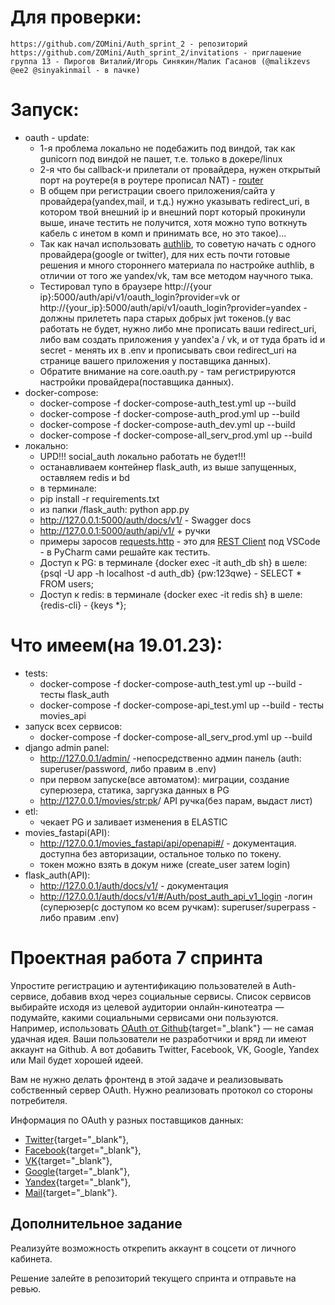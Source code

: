 # Для проверки:
    https://github.com/ZOMini/Auth_sprint_2 - репозиторий
    https://github.com/ZOMini/Auth_sprint_2/invitations - приглашение
    группа 13 - Пирогов Виталий/Игорь Синякин/Малик Гасанов (@malikzevs @ee2 @sinyakinmail - в пачке) 

# Запуск:
  - oauth - update:
    - 1-я проблема локально не подебажить под виндой, так как gunicorn под виндой не пашет, т.е. только в докере/linux
    - 2-я что бы callback-и прилетали от провайдера, нужен открытый порт на роутере(я в роутере прописал NAT) - [router](https://github.com/ZOMini/Auth_sprint_2/blob/main/router.jpg)
    - В общем при регистрации своего приложения/сайта у провайдера(yandex,mail, и т.д.) нужно указывать redirect_uri, в котором твой внешний ip и внешний порт который прокинули выше, иначе тестить не получится, хотя можно тупо воткнуть кабель с инетом в комп и принимать все, но это такое)...
    - Так как начал использовать [authlib](https://docs.authlib.org/en/latest/client/flask.html), то советую начать с одного провайдера(google or twitter), для них есть почти готовые решения и много стороннего материала по настройке authlib, в отличии от того же yandex/vk, там все методом научного тыка.
    - Тестировал тупо в браузере http://{your ip}:5000/auth/api/v1/oauth_login?provider=vk  or  http://{your_ip}:5000/auth/api/v1/oauth_login?provider=yandex - должны прилететь пара старых добрых jwt токенов.(у вас работать не будет, нужно либо мне прописать ваши redirect_uri, либо вам создать приложения у yandex'а / vk, и от туда брать id и secret - менять их в .env и прописывать свои redirect_uri на странице вашего приложения у поставщика данных).
    - Обратите внимание на core.oauth.py - там регистрируются настройки провайдера(поставщика данных).
  - docker-compose:
    - docker-compose -f docker-compose-auth_test.yml up --build
    - docker-compose -f docker-compose-auth_prod.yml up --build
    - docker-compose -f docker-compose-auth_dev.yml up --build
    - docker-compose -f docker-compose-all_serv_prod.yml up --build
  - локально:
    -  UPD!!! social_auth локально работать не будет!!!
    -  останавливаем контейнер flask_auth, из выше запущенных, оставляем redis и bd
    -  в терминале:
    -  pip install -r requirements.txt
    -  из папки /flask_auth: python app.py
    -  http://127.0.0.1:5000/auth/docs/v1/ - Swagger docs
    -  http://127.0.0.1:5000/auth/api/v1/   + ручки
    -  примеры заросов [requests.http](https://github.com/ZOMini/Auth_sprint_1/blob/main/requests.http) - это для [REST Client](https://marketplace.visualstudio.com/items?itemName=humao.rest-client) под VSCode - в PyCharm сами решайте как тестить.
    -  Доступ к PG: в терминале {docker exec -it auth_db sh} в шеле: {psql -U app -h localhost -d auth_db}   {pw:123qwe} - SELECT * FROM users;
    -  Доступ к redis: в терминале {docker exec -it redis sh} в шеле: {redis-cli} - {keys *};

# Что имеем(на 19.01.23):
  - tests:
    - docker-compose -f docker-compose-auth_test.yml up --build      - тесты flask_auth
    - docker-compose -f docker-compose-api_test.yml up --build      - тесты movies_api
  - запуск всех сервисов:
    - docker-compose -f docker-compose-all_serv_prod.yml up --build
  - django admin panel:
    - http://127.0.0.1/admin/ -непосредственно админ панель (auth: superuser/password, либо правим в .env)
    - при первом запуске(все автоматом): миграции, создание суперюзера, статика, заргузка данных в PG
    - http://127.0.0.1/movies/<str:pk>/ API ручка(без парам, выдаст лист)
  - etl:
    - чекает PG и заливает изменения в ELASTIC
  - movies_fastapi(API):
    - http://127.0.0.1/movies_fastapi/api/openapi#/ - документация. доступна без авторизации, остальное только по токену.
    - токен можно взять в докум ниже (create_user затем login)
  - flask_auth(API):
    - http://127.0.0.1/auth/docs/v1/ - документация
    - http://127.0.0.1/auth/docs/v1/#/Auth/post_auth_api_v1_login -логин (суперюзер(с доступом ко всем ручкам):  superuser/superpass  - либо правим .env)

# Проектная работа 7 спринта

Упростите регистрацию и аутентификацию пользователей в Auth-сервисе, добавив вход через социальные сервисы. Список сервисов выбирайте исходя из целевой аудитории онлайн-кинотеатра — подумайте, какими социальными сервисами они пользуются. Например, использовать [OAuth от Github](https://docs.github.com/en/free-pro-team@latest/developers/apps/authorizing-oauth-apps){target="_blank"} — не самая удачная идея. Ваши пользователи не разработчики и вряд ли имеют аккаунт на Github. А вот добавить Twitter, Facebook, VK, Google, Yandex или Mail будет хорошей идеей.

Вам не нужно делать фронтенд в этой задаче и реализовывать собственный сервер OAuth. Нужно реализовать протокол со стороны потребителя.

Информация по OAuth у разных поставщиков данных: 

- [Twitter](https://developer.twitter.com/en/docs/authentication/overview){target="_blank"},
- [Facebook](https://developers.facebook.com/docs/facebook-login/){target="_blank"},
- [VK](https://vk.com/dev/access_token){target="_blank"},
- [Google](https://developers.google.com/identity/protocols/oauth2){target="_blank"},
- [Yandex](https://yandex.ru/dev/oauth/?turbo=true){target="_blank"},
- [Mail](https://api.mail.ru/docs/guides/oauth/){target="_blank"}.

## Дополнительное задание

Реализуйте возможность открепить аккаунт в соцсети от личного кабинета. 

Решение залейте в репозиторий текущего спринта и отправьте на ревью.
